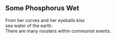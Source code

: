 Some Phosphorus Wet
-------------------
From her curves and her eyeballs kiss  
sea water of the earth.  
There are many roosters within communist events.  
